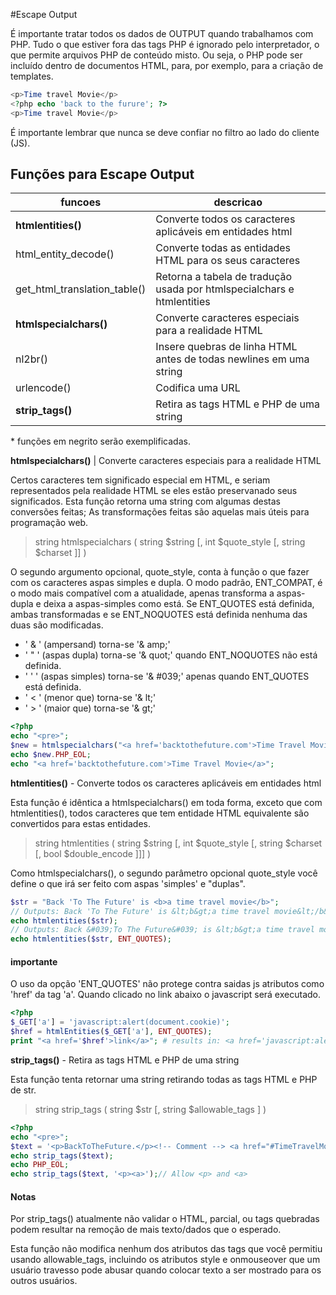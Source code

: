 #Escape Output

É importante tratar todos os dados de OUTPUT quando trabalhamos com PHP. Tudo o que estiver fora das tags PHP é ignorado pelo interpretador, o que permite arquivos PHP de conteúdo misto. Ou seja, o PHP pode ser incluído dentro de documentos HTML, para, por exemplo, para a criação de templates.

```php
<p>Time travel Movie</p>
<?php echo 'back to the furure'; ?>
<p>Time travel Movie</p>
```

É importante lembrar que nunca se deve confiar no filtro ao lado do cliente (JS).

## Funções para Escape Output

| funcoes | descricao |
| --- | --- |
|**htmlentities()** | Converte todos os caracteres aplicáveis em entidades html |
|html_entity_decode() | Converte todas as entidades HTML para os seus caracteres |
|get_html_translation_table() | Retorna a tabela de tradução usada por htmlspecialchars e htmlentities |
|**htmlspecialchars()** | Converte caracteres especiais para a realidade HTML |
|nl2br() | Insere quebras de linha HTML antes de todas newlines em uma string |
|urlencode() | Codifica uma URL |
|**strip_tags()** | Retira as tags HTML e PHP de uma string |

\* funções em negrito serão exemplificadas.

**htmlspecialchars()** | Converte caracteres especiais para a realidade HTML

Certos caracteres tem significado especial em HTML, e seriam representados pela realidade HTML se eles estão preservanado seus significados. Esta função retorna uma string com algumas destas conversões feitas; As transformações feitas são aquelas mais úteis para programação web.

>string htmlspecialchars ( string $string [, int $quote_style [, string $charset ]] )

O segundo argumento opcional, quote_style, conta à função o que fazer com os caracteres aspas simples e dupla. O modo padrão, ENT_COMPAT, é o modo mais compatível com a atualidade, apenas transforma a aspas-dupla e deixa a aspas-simples como está. Se ENT_QUOTES está definida, ambas transformadas e se ENT_NOQUOTES está definida nenhuma das duas são modificadas.

+ ' & ' (ampersand) torna-se '& amp;'
+ ' " ' (aspas dupla) torna-se '& quot;' quando ENT_NOQUOTES não está definida.
+ ' ' ' (aspas simples) torna-se '& #039;' apenas quando ENT_QUOTES está definida.
+ ' < ' (menor que) torna-se '& lt;'
+ ' > ' (maior que) torna-se '& gt;'

```php
<?php
echo "<pre>";
$new = htmlspecialchars("<a href='backtothefuture.com'>Time Travel Movie</a>", ENT_QUOTES);
echo $new.PHP_EOL;
echo "<a href='backtothefuture.com'>Time Travel Movie</a>";
```

**htmlentities()** - Converte todos os caracteres aplicáveis em entidades html

Esta função é idêntica a htmlspecialchars() em toda forma, exceto que com htmlentities(), todos caracteres que tem entidade HTML equivalente são convertidos para estas entidades.

>string htmlentities ( string $string [, int $quote_style [, string $charset [, bool $double_encode ]]] )

Como htmlspecialchars(), o segundo parâmetro opcional quote_style você define o que irá ser feito com aspas 'simples' e "duplas".

```php
$str = "Back 'To The Future' is <b>a time travel movie</b>";
// Outputs: Back 'To The Future' is &lt;b&gt;a time travel movie&lt;/b&gt;
echo htmlentities($str);
// Outputs: Back &#039;To The Future&#039; is &lt;b&gt;a time travel movie&lt;/b&gt;
echo htmlentities($str, ENT_QUOTES);
```

#### importante

O uso da opção 'ENT_QUOTES' não protege contra saidas js atributos como 'href' da tag 'a'. Quando clicado no link abaixo o javascript será executado.

```php
<?php
$_GET['a'] = 'javascript:alert(document.cookie)';
$href = htmlEntities($_GET['a'], ENT_QUOTES);
print "<a href='$href'>link</a>"; # results in: <a href='javascript:alert(document.cookie)'>link</a>
```

**strip_tags()** - Retira as tags HTML e PHP de uma string

Esta função tenta retornar uma string retirando todas as tags HTML e PHP de str.

>string strip_tags ( string $str [, string $allowable_tags ] )

```php
<?php
echo "<pre>";
$text = '<p>BackToTheFuture.</p><!-- Comment --> <a href="#TimeTravelMovie">Not like Hottub TimeMachine</a>';
echo strip_tags($text);
echo PHP_EOL;
echo strip_tags($text, '<p><a>');// Allow <p> and <a>
```

#### Notas

Por strip_tags() atualmente não validar o HTML, parcial, ou tags quebradas podem resultar na remoção de mais texto/dados que o esperado.

Esta função não modifica nenhum dos atributos das tags que você permitiu usando allowable_tags, incluindo os atributos style e onmouseover que um usuário travesso pode abusar quando colocar texto a ser mostrado para os outros usuários.
